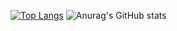 [![Top Langs](https://github-readme-stats.vercel.app/api/top-langs/?username=pakerchang)](https://github.com/pakerchang/github-readme-stats) ![Anurag's GitHub stats](https://github-readme-stats.vercel.app/api?username=pakerchang&count_private=true&show_icons=true&theme=dark)